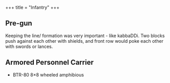 +++
title = "Infantry"
+++

## Pre-gun
Keeping the line/ formation was very important - like kabbaDDi. Two blocks push against each other with shields, and front row would poke each other with swords or lances.


## Armored Personnel Carrier
- BTR-80 8×8 wheeled amphibious  
